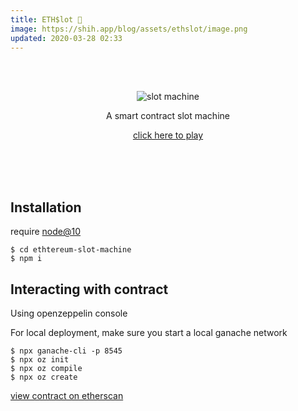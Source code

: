 ```yaml
---
title: ETH$lot 🎰
image: https://shih.app/blog/assets/ethslot/image.png
updated: 2020-03-28 02:33
---
```


<br/>
<br/>
<p align="center">
<img src="https://shih.app/blog/assets/ethslot/banner.gif" alt="slot machine"/>
<p align="center">A smart contract slot machine</p>
<p align="center"><a href="https://shih.app/ethslot">click here to play</a></p>
</p>
<br/>
<br/>
<br/>

## Installation

require [node@10](https://formulae.brew.sh/formula/node@10)

```
$ cd ethtereum-slot-machine
$ npm i
```

## Interacting with contract

Using openzeppelin console

For local deployment, make sure you start a local ganache network

```
$ npx ganache-cli -p 8545
$ npx oz init
$ npx oz compile
$ npx oz create
```

[view contract on etherscan](https://rinkeby.etherscan.io/address/0xe253bba5e2b71960b0b7328d04b8480b16a00706)
